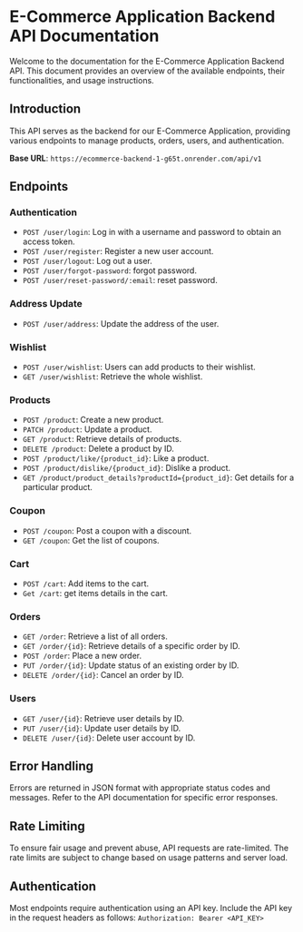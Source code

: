 # E-Commerce Application Backend API Documentation

Welcome to the documentation for the E-Commerce Application Backend API. This document provides an overview of the available endpoints, their functionalities, and usage instructions.

## Introduction

This API serves as the backend for our E-Commerce Application, providing various endpoints to manage products, orders, users, and authentication.

**Base URL**: `https://ecommerce-backend-1-g65t.onrender.com/api/v1`

## Endpoints

### Authentication

- `POST /user/login`: Log in with a username and password to obtain an access token.
- `POST /user/register`: Register a new user account.
- `POST /user/logout`: Log out a user.
- `POST /user/forgot-password`: forgot password.
- `POST /user/reset-password/:email`: reset password.


### Address Update

- `POST /user/address`: Update the address of the user.

### Wishlist

- `POST /user/wishlist`: Users can add products to their wishlist.
- `GET /user/wishlist`: Retrieve the whole wishlist.

### Products

- `POST /product`: Create a new product.
- `PATCH /product`: Update a product.
- `GET /product`: Retrieve details of products.
- `DELETE /product`: Delete a product by ID.
- `POST /product/like/{product_id}`: Like a product.
- `POST /product/dislike/{product_id}`: Dislike a product.
- `GET /product/product_details?productId={product_id}`: Get details for a particular product.

### Coupon

- `POST /coupon`: Post a coupon with a discount.
- `GET /coupon`: Get the list of coupons.

### Cart

- `POST /cart`: Add items to the cart.
- `Get /cart`: get items details in the cart.

### Orders

- `GET /order`: Retrieve a list of all orders.
- `GET /order/{id}`: Retrieve details of a specific order by ID.
- `POST /order`: Place a new order.
- `PUT /order/{id}`: Update status of an existing order by ID.
- `DELETE /order/{id}`: Cancel an order by ID.

### Users

- `GET /user/{id}`: Retrieve user details by ID.
- `PUT /user/{id}`: Update user details by ID.
- `DELETE /user/{id}`: Delete user account by ID.

## Error Handling

Errors are returned in JSON format with appropriate status codes and messages. Refer to the API documentation for specific error responses.

## Rate Limiting

To ensure fair usage and prevent abuse, API requests are rate-limited. The rate limits are subject to change based on usage patterns and server load.

## Authentication

Most endpoints require authentication using an API key. Include the API key in the request headers as follows: `Authorization: Bearer <API_KEY>`


